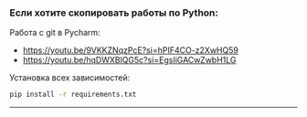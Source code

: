 ### Если хотите скопировать работы по Python:
Работа с git в Pycharm:
- https://youtu.be/9VKKZNqzPcE?si=hPIF4CO-z2XwHQ59
- https://youtu.be/hqDWXBlQG5c?si=EgsIiGACwZwbH1LG

Установка всех зависимостей:
```bash
pip install -r requirements.txt
``` 
---